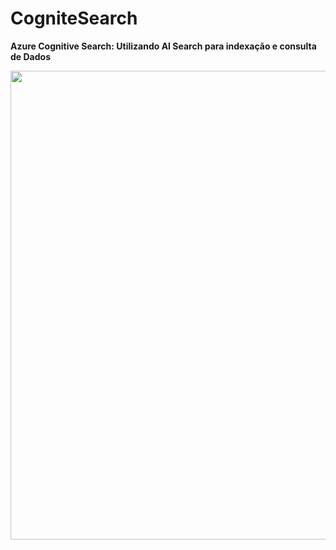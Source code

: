 # CogniteSearch
<b>Azure Cognitive Search: Utilizando AI Search para indexação e consulta de Dados</b>
<p float="left">
 <img src="https://azure.microsoft.com/en-us/blog/wp-content/uploads/2018/05/6919980b-f019-469b-a065-d2e77b715ecb.webp" width="750" />
  
</p>
